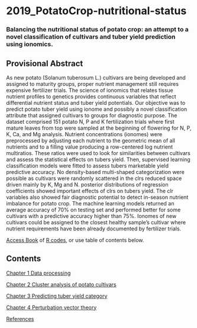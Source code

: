 # 2019_PotatoCrop-nutritional-status

### Balancing the nutritional status of potato crop: an attempt to a novel classification of cultivars and tuber yield prediction using ionomics.

## Provisional Abstract

As new potato (Solanum tuberosum L.) cultivars are being developed and assigned to maturity groups, proper nutrient management still requires expensive fertilizer trials. The science of ionomics that relates tissue nutrient profiles to genetics provides continuous variables that reflect differential nutrient status and tuber yield potentials. Our objective was to predict potato tuber yield using ionome and possibly a novel classification attribute that assigned cultivars to groups for diagnostic purpose. The dataset comprised 151 potato N, P and K fertilization trials where first mature leaves from top were sampled at the beginning of flowering for N, P, K, Ca, and Mg analysis. Nutrient concentrations (ionomes) were preprocessed by adjusting each nutrient to the geometric mean of all nutrients and to a filling value producing a row-centered log nutrient multiratios. These ratios were used to look for similarities between cultivars and assess the statistical effects on tubers yield. Then, supervised learning classification models were fitted to assess tubers marketable yield predictive accuracy. No density-based multi-shaped categorization were possible as cultivars were randomly scattered in the clrs reduced space driven mainly by K, Mg and N. posterior distributions of regression coefficients showed important effects of clrs on tubers yield. The clr variables also showed fair diagnostic potential to detect in-season nutrient imbalance for potato crop. The machine learning models returned an average accuracy of 70% on testing set and performed better for some cultivars with a predictive accuracy higher than 75%. Ionomes of new cultivars could be assigned to the closest healthy sample’s cultivar where nutrient requirements have been already documented by fertilizer trials.


[Access Book](https://rgoals.github.io/2019_PotatoCrop-nutritional-status/) of [R codes](https://github.com/rgoals/2019_PotatoCrop-nutritional-status), or use table of contents below.


## Contents

[Chapter 1 Data processing](https://rgoals.github.io/2019_PotatoCrop-nutritional-status/index.html)

[Chapter 2 Cluster analysis of potato cultivars](https://rgoals.github.io/2019_PotatoCrop-nutritional-status/Chapter-Clustering.html)

[Chapter 3 Predicting tuber yield category](https://rgoals.github.io/2019_PotatoCrop-nutritional-status/Chapter-Modeling.html)

[Chapter 4 Perturbation vector theory](https://rgoals.github.io/2019_PotatoCrop-nutritional-status/Chapter-Perturbation-vector.html)

[References](https://rgoals.github.io/2019_PotatoCrop-nutritional-status/references.html)

